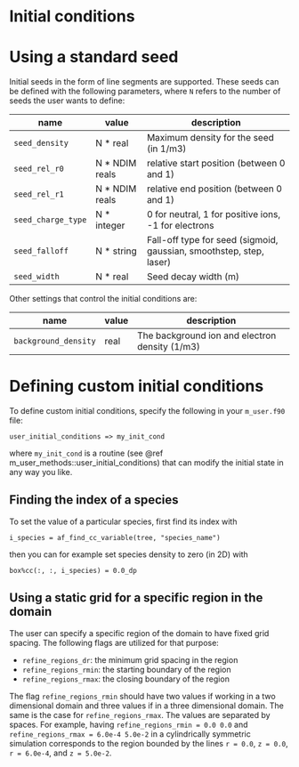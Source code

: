 # Initial conditions

# Using a standard seed

Initial seeds in the form of line segments are supported. These seeds can be defined with the following parameters, where `N` refers to the number of seeds the user wants to define:

name | value | description
---|---|---
`seed_density` | N * real | Maximum density for the seed (in 1/m3)
`seed_rel_r0` | N * NDIM reals | relative start position (between 0 and 1)
`seed_rel_r1` | N * NDIM reals | relative end position (between 0 and 1)
`seed_charge_type` | N * integer | 0 for neutral, 1 for positive ions, -1 for electrons
`seed_falloff` | N * string | Fall-off type for seed (sigmoid, gaussian, smoothstep, step, laser)
`seed_width` | N * real | Seed decay width (m)

Other settings that control the initial conditions are:

name | value | description
---|---|---
`background_density` | real | The background ion and electron density (1/m3)

# Defining custom initial conditions

To define custom initial conditions, specify the following in your `m_user.f90` file:

    user_initial_conditions => my_init_cond

where `my_init_cond` is a routine (see @ref
m_user_methods::user_initial_conditions) that can modify the initial state in
any way you like.

## Finding the index of a species

To set the value of a particular species, first find its index with

    i_species = af_find_cc_variable(tree, "species_name")

then you can for example set species density to zero (in 2D) with

    box%cc(:, :, i_species) = 0.0_dp

## Using a static grid for a specific region in the domain

The user can specify a specific region of the domain to have fixed grid spacing. The following flags are utilized for that purpose:

* `refine_regions_dr`: the minimum grid spacing in the region
* `refine_regions_rmin`: the starting boundary of the region
* `refine_regions_rmax`: the closing boundary of the region

The flag `refine_regions_rmin` should have two values if working in a two dimensional domain and three values if in a three dimensional domain. The same is the case for `refine_regions_rmax`. The values are separated by spaces. For example, having `refine_regions_rmin = 0.0 0.0` and  `refine_regions_rmax = 6.0e-4 5.0e-2` in a cylindrically symmetric simulation corresponds to the region bounded by the lines `r = 0.0`, `z = 0.0`, `r = 6.0e-4`, and `z = 5.0e-2`.
